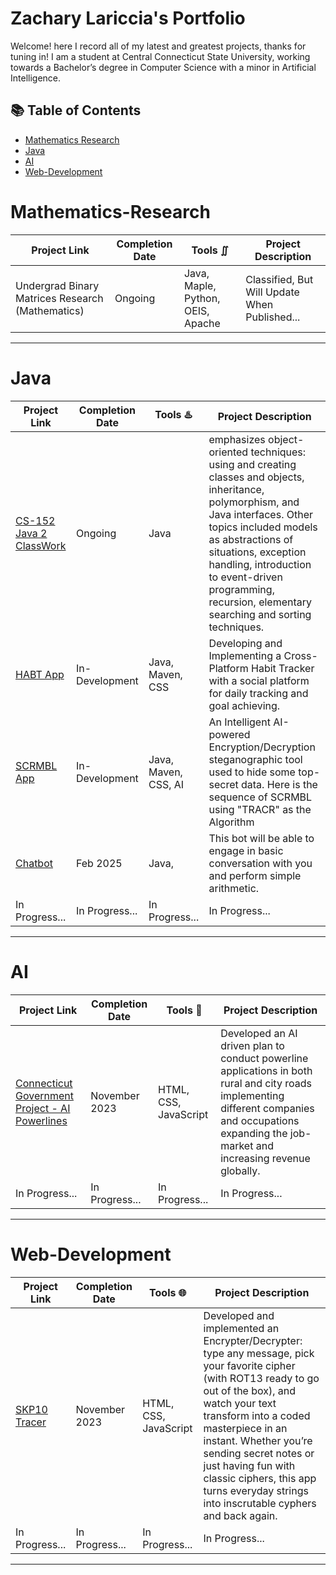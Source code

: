 # Zachary Lariccia's Portfolio

Welcome! here I record all of my latest and greatest projects, thanks for tuning in! I am a student at Central Connecticut State University, working towards a Bachelor’s degree in Computer Science with a minor in Artificial Intelligence.

## 📚 Table of Contents
- [Mathematics Research](#Mathematics-Research)
- [Java](#Java)
- [AI](#AI)
- [Web-Development](#Web-Development)

 # Mathematics-Research

| Project Link | Completion Date | Tools ∬ | Project Description | 
|---|---|---|---|
| Undergrad Binary Matrices Research (Mathematics)| Ongoing | Java, Maple, Python, OEIS, Apache | Classified, But Will Update When Published... |

***

# Java

| Project Link | Completion Date | Tools ♨️ | Project Description | 
|---|---|---|---|
| [CS-152 Java 2 ClassWork](https://github.com/zachsarc/CS-152_Java2) | Ongoing | Java | emphasizes object-oriented techniques: using and creating classes and objects, inheritance, polymorphism, and Java interfaces. Other topics included models as abstractions of situations, exception handling, introduction to event-driven programming, recursion, elementary searching and sorting techniques. |
| [HABT App](https://github.com/zachsarc/HABTApp) | In-Development | Java, Maven, CSS | Developing and Implementing a Cross-Platform Habit Tracker with a social platform for daily tracking and goal achieving. |
| [SCRMBL App](https://github.com/zachsarc/scrmbl) | In-Development | Java, Maven, CSS, AI | An Intelligent AI-powered Encryption/Decryption steganographic tool used to hide some top-secret data. Here is the sequence of SCRMBL using "TRACR" as the Algorithm |
| [Chatbot](https://github.com/zachsarc/Zachs-Chat-Bot-with-Java) | Feb 2025 | Java, | This bot will be able to engage in basic conversation with you and perform simple arithmetic. |
| In Progress... | In Progress... | In Progress... | In Progress... |

***

# AI

| Project Link | Completion Date | Tools 🤖 | Project Description | 
|---|---|---|---|
| [Connecticut Government Project - AI Powerlines](https://github.com/zachsarc/CAP1/blob/main/notes.md) | November 2023 | HTML, CSS, JavaScript | Developed an AI driven plan to conduct powerline applications in both rural and city roads implementing different companies and occupations expanding the job-market and increasing revenue globally. |
| In Progress... | In Progress... | In Progress... | In Progress... |

***

# Web-Development

| Project Link | Completion Date | Tools 🌐 | Project Description | 
|---|---|---|---|
| [SKP10 Tracer](https://github.com/zachsarc/SKP10-group-project) | November 2023 | HTML, CSS, JavaScript | Developed and implemented an Encrypter/Decrypter: type any message, pick your favorite cipher (with ROT13 ready to go out of the box), and watch your text transform into a coded masterpiece in an instant. Whether you’re sending secret notes or just having fun with classic ciphers, this app turns everyday strings into inscrutable cyphers and back again. |
| In Progress... | In Progress... | In Progress... | In Progress... |

***
